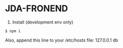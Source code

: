 # JDA-FRONEND

1. Install (development env only)
```
$ npm i
```
Also, append this line to your /etc/hosts file:
127.0.0.1 db
